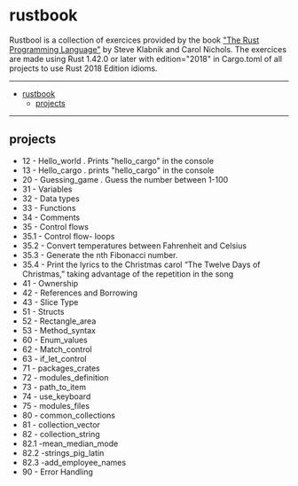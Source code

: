 # rustbook
Rustbool is a collection of exercices provided by the book ["The Rust Programming Language"](https://doc.rust-lang.org/book/title-page.html) by Steve Klabnik and Carol Nichols.
The exercices are made using Rust 1.42.0 or later with edition="2018" in Cargo.toml of all projects to use Rust 2018 Edition idioms. 

----
- [rustbook](#rustbook)
  - [projects](#projects)

----

## projects

- 12 - Hello_world . Prints "hello_cargo" in the console
- 13 - Hello_cargo . prints "hello_cargo" in the console
- 20 - Guessing_game . Guess the number between 1-100
- 31 - Variables
- 32 - Data types
- 33 - Functions
- 34 - Comments
- 35 - Control flows
- 35.1 - Control flow- loops
- 35.2 - Convert temperatures between Fahrenheit and Celsius
- 35.3 - Generate the nth Fibonacci number.
- 35.4 - Print the lyrics to the Christmas carol “The Twelve Days of Christmas,” taking advantage of the repetition in the song
- 41 - Ownership
- 42 - References and Borrowing
- 43 - Slice Type
- 51 - Structs
- 52 - Rectangle_area
- 53 - Method_syntax
- 60 - Enum_values
- 62 - Match_control
- 63 - if_let_control
- 71 - packages_crates
- 72 - modules_definition
- 73 - path_to_item
- 74 - use_keyboard
- 75 - modules_files
- 80 - common_collections
- 81 - collection_vector
- 82 - collection_string
- 82.1 -mean_median_mode
- 82.2 -strings_pig_latin
- 82.3 -add_employee_names
- 90 - Error Handling





